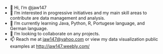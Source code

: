 - 👋 Hi, I’m @jaw147
- 👀 I’m interested in progressive initiatives and my main skill areas to contribute are data management and analysis.
- 🌱 I’m currently learning Java, Python, R, Portugese language, and German language.
- 💞️ I’m looking to collaborate on any projects.
- 📫 Reach me at jaw147@yahoo.com or view my data visualization public examples at http://jaw147.weebly.com/
